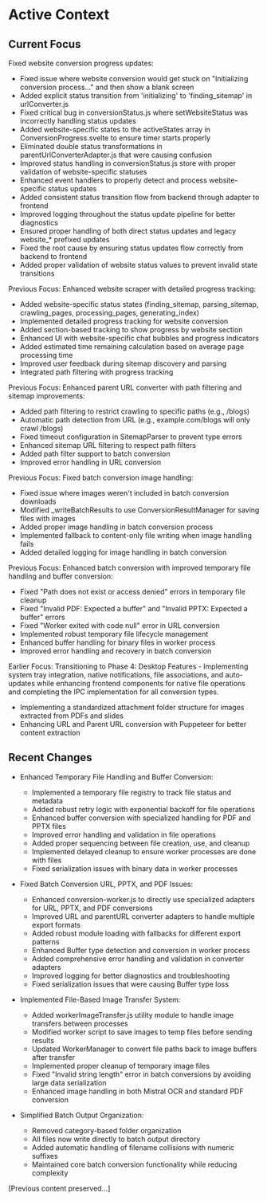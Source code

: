 # Active Context

## Current Focus
Fixed website conversion progress updates:
- Fixed issue where website conversion would get stuck on "Initializing conversion process..." and then show a blank screen
- Added explicit status transition from 'initializing' to 'finding_sitemap' in urlConverter.js
- Fixed critical bug in conversionStatus.js where setWebsiteStatus was incorrectly handling status updates
- Added website-specific states to the activeStates array in ConversionProgress.svelte to ensure timer starts properly
- Eliminated double status transformations in parentUrlConverterAdapter.js that were causing confusion
- Improved status handling in conversionStatus.js store with proper validation of website-specific statuses
- Enhanced event handlers to properly detect and process website-specific status updates
- Added consistent status transition flow from backend through adapter to frontend
- Improved logging throughout the status update pipeline for better diagnostics
- Ensured proper handling of both direct status updates and legacy website_* prefixed updates
- Fixed the root cause by ensuring status updates flow correctly from backend to frontend
- Added proper validation of website status values to prevent invalid state transitions

Previous Focus:
Enhanced website scraper with detailed progress tracking:
- Added website-specific status states (finding_sitemap, parsing_sitemap, crawling_pages, processing_pages, generating_index)
- Implemented detailed progress tracking for website conversion
- Added section-based tracking to show progress by website section
- Enhanced UI with website-specific chat bubbles and progress indicators
- Added estimated time remaining calculation based on average page processing time
- Improved user feedback during sitemap discovery and parsing
- Integrated path filtering with progress tracking

Previous Focus:
Enhanced parent URL converter with path filtering and sitemap improvements:
- Added path filtering to restrict crawling to specific paths (e.g., /blogs)
- Automatic path detection from URL (e.g., example.com/blogs will only crawl /blogs)
- Fixed timeout configuration in SitemapParser to prevent type errors
- Enhanced sitemap URL filtering to respect path filters
- Added path filter support to batch conversion
- Improved error handling in URL conversion

Previous Focus:
Fixed batch conversion image handling:
- Fixed issue where images weren't included in batch conversion downloads
- Modified _writeBatchResults to use ConversionResultManager for saving files with images
- Added proper image handling in batch conversion process
- Implemented fallback to content-only file writing when image handling fails
- Added detailed logging for image handling in batch conversion

Previous Focus:
Enhanced batch conversion with improved temporary file handling and buffer conversion:
- Fixed "Path does not exist or access denied" errors in temporary file cleanup
- Fixed "Invalid PDF: Expected a buffer" and "Invalid PPTX: Expected a buffer" errors
- Fixed "Worker exited with code null" error in URL conversion
- Implemented robust temporary file lifecycle management
- Enhanced buffer handling for binary files in worker process
- Improved error handling and recovery in batch conversion


Earlier Focus:
Transitioning to Phase 4: Desktop Features - Implementing system tray integration, native notifications, file associations, and auto-updates while enhancing frontend components for native file operations and completing the IPC implementation for all conversion types.

- Implementing a standardized attachment folder structure for images extracted from PDFs and slides
- Enhancing URL and Parent URL conversion with Puppeteer for better content extraction

## Recent Changes

- Enhanced Temporary File Handling and Buffer Conversion:
  - Implemented a temporary file registry to track file status and metadata
  - Added robust retry logic with exponential backoff for file operations
  - Enhanced buffer conversion with specialized handling for PDF and PPTX files
  - Improved error handling and validation in file operations
  - Added proper sequencing between file creation, use, and cleanup
  - Implemented delayed cleanup to ensure worker processes are done with files
  - Fixed serialization issues with binary data in worker processes

- Fixed Batch Conversion URL, PPTX, and PDF Issues:
  - Enhanced conversion-worker.js to directly use specialized adapters for URL, PPTX, and PDF conversions
  - Improved URL and parentURL converter adapters to handle multiple export formats
  - Added robust module loading with fallbacks for different export patterns
  - Enhanced Buffer type detection and conversion in worker process
  - Added comprehensive error handling and validation in converter adapters
  - Improved logging for better diagnostics and troubleshooting
  - Fixed serialization issues that were causing Buffer type loss

- Implemented File-Based Image Transfer System:
  - Added workerImageTransfer.js utility module to handle image transfers between processes
  - Modified worker script to save images to temp files before sending results
  - Updated WorkerManager to convert file paths back to image buffers after transfer
  - Implemented proper cleanup of temporary image files
  - Fixed "Invalid string length" error in batch conversions by avoiding large data serialization
  - Enhanced image handling in both Mistral OCR and standard PDF conversion

- Simplified Batch Output Organization:
  - Removed category-based folder organization
  - All files now write directly to batch output directory
  - Added automatic handling of filename collisions with numeric suffixes
  - Maintained core batch conversion functionality while reducing complexity

[Previous content preserved...]
